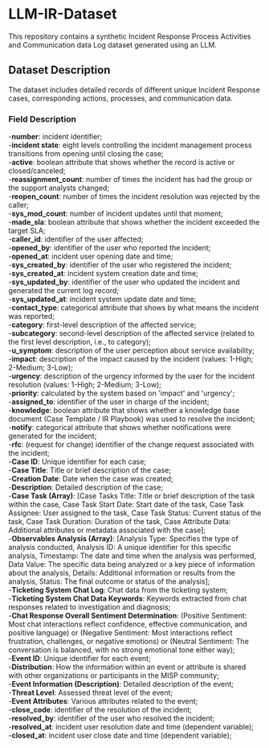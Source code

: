 # LLM-IR-Dataset

This repository contains a synthetic Incident Response Process Activities and Communication data Log dataset generated using an LLM.

## Dataset Description

The dataset includes detailed records of different unique Incident Response cases, corresponding actions, processes, and communication data.

### Field Description

-**number**: incident identifier; <br>
-**incident state**: eight levels controlling the incident management process transitions from opening until closing the case;<br>
-**active**: boolean attribute that shows whether the record is active or closed/canceled;<br>
-**reassignment_count**: number of times the incident has had the group or the support analysts changed;<br>
-**reopen_count**: number of times the incident resolution was rejected by the caller;<br>
-**sys_mod_count**: number of incident updates until that moment;<br>
-**made_sla**: boolean attribute that shows whether the incident exceeded the target SLA;<br>
-**caller_id**: identifier of the user affected;<br>
-**opened_by**: identifier of the user who reported the incident;<br>
-**opened_at**: incident user opening date and time;<br>
-**sys_created_by**: identifier of the user who registered the incident;<br>
-**sys_created_at**: incident system creation date and time;<br>
-**sys_updated_by**: identifier of the user who updated the incident and generated the current log record;<br>
-**sys_updated_at**: incident system update date and time;<br>
-**contact_type**: categorical attribute that shows by what means the incident was reported;<br>
-**category**: first-level description of the affected service;<br>
-**subcategory**: second-level description of the affected service (related to the first level description, i.e., to category);<br>
-**u_symptom**: description of the user perception about service availability;<br>
-**impact**: description of the impact caused by the incident (values: 1-High; 2-Medium; 3-Low);<br>
-**urgency**: description of the urgency informed by the user for the incident resolution (values: 1-High; 2-Medium; 3-Low);<br>
-**priority**: calculated by the system based on 'impact' and 'urgency';<br>
-**assigned_to**: identifier of the user in charge of the incident;<br>
-**knowledge**: boolean attribute that shows whether a knowledge base document (Case Template / IR Playbook) was used to resolve the incident;<br>
-**notify**: categorical attribute that shows whether notifications were generated for the incident;<br>
-**rfc**: (request for change) identifier of the change request associated with the incident;<br>
-**Case ID**: Unique identifier for each case;<br>
-**Case Title**: Title or brief description of the case;<br>
-**Creation Date**: Date when the case was created;<br>
-**Description**: Detailed description of the case;<br>
-**Case Task (Array)**: [Case Tasks Title: Title or brief description of the task within the case, Case Task Start Date: Start date of the task, Case Task Assignee: User assigned to the task, Case Task Status: Current status of the task, Case Task Duration: Duration of the task, Case Attribute Data: Additional attributes or metadata associated with the case];<br>
-**Observables Analysis (Array)**: [Analysis Type: Specifies the type of analysis conducted, Analysis ID: A unique identifier for this specific analysis, Timestamp: The date and time when the analysis was performed, Data Value: The specific data being analyzed or a key piece of information about the analysis, Details: Additional information or results from the analysis, Status: The final outcome or status of the analysis];<br>
-**Ticketing System Chat Log**: Chat data from the ticketing system;<br>
-**Ticketing System Chat Data Keywords**: Keywords extracted from chat responses related to investigation and diagnosis;<br>
-**Chat Response Overall Sentiment Determination**: (Positive Sentiment: Most chat interactions reflect confidence, effective communication, and positive language) or (Negative Sentiment: Most interactions reflect frustration, challenges, or negative emotions) or (Neutral Sentiment: The conversation is balanced, with no strong emotional tone either way);<br>
-**Event ID**: Unique identifier for each event;<br>
-**Distribution**: How the information within an event or attribute is shared with other organizations or participants in the MISP community;<br>
-**Event Information (Description)**: Detailed description of the event;<br>
-**Threat Level**: Assessed threat level of the event;<br>
-**Event Attributes**: Various attributes related to the event;<br>
-**close_code**: identifier of the resolution of the incident;<br>
-**resolved_by**: identifier of the user who resolved the incident;<br>
-**resolved_at**: incident user resolution date and time (dependent variable);<br>
-**closed_at**: incident user close date and time (dependent variable);<br>
